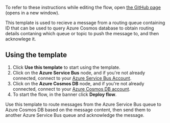 To refer to these instructions while editing the flow, open [the GitHub page](https://github.com/ot4i/app-connect-templates/blob/main/resources/markdown/Route%20messages%20from%20the%20Azure%20Service%20Bus%20queue%20to%20Azure%20Cosmos%20DB%20based%20on%20the%20message%20content%2C%20then%20send%20them%20to%20another%20Azure%20Service%20Bus%20queue%20and%20acknowledge%20the%20message_instructions.md) (opens in a new window).

This template is used to recieve a message from a routing queue containing ID that can be used to query Azure Cosmos database to obtain routing details contaning which queue or topic to push the message to, and then acknowlege it.

## Using the template

1. Click **Use this template** to start using the template.
1. Click on the **Azure Service Bus** node, and if you're not already connected, connect to your [Azure Service Bus Account](https://www.ibm.com/docs/en/app-connect/saas?topic=apps-azure-service-bus).
1. Click on the **Azure Cosmos DB** node, and if you're not already connected, connect to your [Azure Cosmos DB account](https://www.ibm.com/docs/en/app-connect/saas?topic=apps-azure-cosmos-db).
1. To start the flow, in the banner click **Deploy flow**.

Use this template to route messages from the Azure Service Bus queue to Azure Cosmos DB based on the message content, then send them to another Azure Service Bus queue and acknowledge the message.
